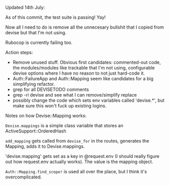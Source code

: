 Updated 14th July:

As of this commit, the test suite is passing! Yay!

Now all I need to do is remove all the unnecesary bullshit that I copied from devise but that I'm not using.

Rubocop is currently failing too.

Action steps:
- Remove unused stuff. Obvious first candidates: commented-out code, the modules/modules like trackable that I'm not using, configurable devise options where I have no reason to not just hard-code it.
- Auth::FailureApp and Auth::Mapping seem like candidates for a big simplifying refactor.
- grep for all DEVISETODO comments
- grep -ri devise and see what I can remove/simplify replace
- possibly change the code which sets env variables called 'devise.*', but make sure this won't fuck up existing logins.

Notes on how Devise::Mapping works:

`Devise.mappings` is a simple class variable that stores an ActiveSupport::OrderedHash

`add_mapping` gets called from `devise_for` in the routes, generates the Mapping, adds it to Devise.mappings.

'devise.mapping' gets set as a key in @request.env (I should really figure out how request.env actually works). The value is the mapping object.

`Auth::Mapping.find_scope!` is used all over the place, but I think it's overcomplicated.
